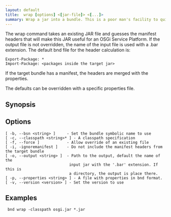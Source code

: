 ```yaml
---
layout: default
title:  wrap [options] <[jar-file]> <[...]> 
summary: Wrap a jar into a bundle. This is a poor man's facility to quickly turn a non-OSGi JAR into an OSGi bundle. It is usually better to write a bnd file and use the bnd <file>.bnd command because that has greater control. Even better is to wrap in bndtools.
---
```




The wrap command takes an existing JAR file and guesses the manifest headers that will make this JAR useful for an OSGi Service Platform. If the output file is not overridden, the name of the input file is used with a .bar extension. The default bnd file for the header calculation is:

    Export-Package: * 
    Import-Package: <packages inside the target jar>

If the target bundle has a manifest, the headers are merged with the properties.

The defaults can be overridden with a specific properties file.

## Synopsis

## Options

    [ -b, --bsn <string> ]     - Set the bundle symbolic name to use
    [ -c, --classpath <string>* ] - A classpath specification
    [ -f, --force ]            - Allow override of an existing file
    [ -i, -ignoremanifest ]    - Do not include the manifest headers from the target bundle
    [ -o, --output <string> ]  - Path to the output, default the name of the
                                input jar with the '.bar' extension. If this is
                                a directory, the output is place there.
    [ -p, --properties <string> ] - A file with properties in bnd format.
    [ -v, --version <version> ] - Set the version to use

## Examples
` bnd wrap -classpath osgi.jar *.jar`

